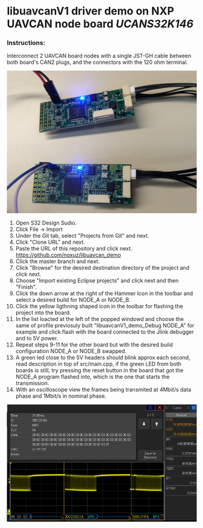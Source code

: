 # libuavcanV1 driver demo on NXP UAVCAN node board *UCANS32K146*
### Instructions:

Interconnect 2 UAVCAN board nodes with a single JST-GH cable between both board's CAN2 plugs, and the connectors with the 120 ohm terminal.

![alt text](board_connection.jpg)

1. Open S32 Design Sudio.
2. Click File -> Import
3. Under the Git tab, select "Projects from Git" and next.
4. Click "Clone URL" and next.
5. Paste the URL of this repository and click next. https://github.com/noxuz/libuavcan_demo
6. Click the master branch and next.
7. Click "Browse" for the desired destination directory of the project and click next.
8. Choose "Import existing Eclipse projects" and click next and then "Finish".
9. Click the down arrow at the right of the Hammer Icon in the toolbar and select a desired build for NODE_A or NODE_B.
10. Click the yellow ligthning shaped icon in the toolbar for flashing the project into the board.
11. In the list loacted at the left of the popped windowd and choose the same of profile previosuly built "libuavcanV1_demo_Debug NODE_A" for example and click flash with the board connected to the Jlink debugger and to 5V power.
12. Repeat steps 9-11 for the other board but with the desired build configuration NODE_A or NODE_B swapped.
13. A green led close to the 5V headers should blink approx each second, read description in top of src/main.cpp, if the green LED from both boards is still, try pressing the reset button in the board that got the NODE_A program flashed into, which is the one that starts the transmission.
14. With an oscilloscope view the frames being transmited at 4Mbit/s data phase and 1Mbit/s in nominal phase.

![alt text](CANFD_oscilloscope.png)
